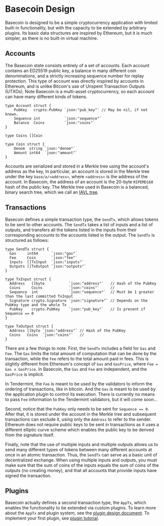 # Basecoin Design

Basecoin is designed to be a simple cryptocurrency application with limited built-in functionality,
but with the capacity to be extended by arbitrary plugins.
Its basic data structures are inspired by Ethereum, but it is much simpler, as there is no built-in virtual machine.

## Accounts

The Basecoin state consists entirely of a set of accounts.
Each account contains an ED25519 public key,
a balance in many different coin denominations,
and a strictly increasing sequence number for replay protection.
This type of account was directly inspired by accounts in Ethereum,
and is unlike Bitcoin's use of Unspent Transaction Outputs (UTXOs).
Note Basecoin is a multi-asset cryptocurrency, so each account can have many different kinds of tokens.

```golang
type Account struct {
	PubKey   crypto.PubKey `json:"pub_key"` // May be nil, if not known.
	Sequence int           `json:"sequence"`
	Balance  Coins         `json:"coins"`
}

type Coins []Coin

type Coin struct {
	Denom  string `json:"denom"`
	Amount int64  `json:"amount"`
}
```

Accounts are serialized and stored in a Merkle tree using the account's address as the key,
In particular, an account is stored in the Merkle tree under the key `base/a/<address>`,
where `<address>` is the address of the account.
In Basecoin, the address of an account is the 20-byte `RIPEMD160` hash of the public key.
The Merkle tree used in Basecoin is a balanced, binary search tree, which we call an [IAVL tree](https://github.com/tendermint/go-merkle).

## Transactions

Basecoin defines a simple transaction type, the `SendTx`, which allows tokens to be sent to other accounts.
The `SendTx` takes a list of inputs and a list of outputs,
and transfers all the tokens listed in the inputs from their corresponding accounts to the accounts listed in the output.
The `SendTx` is structured as follows:

```golang
type SendTx struct {
  Gas     int64      `json:"gas"`
  Fee     Coin       `json:"fee"`
  Inputs  []TxInput  `json:"inputs"`
  Outputs []TxOutput `json:"outputs"`
}

type TxInput struct {
  Address   []byte           `json:"address"`   // Hash of the PubKey
  Coins     Coins            `json:"coins"`     //
  Sequence  int              `json:"sequence"`  // Must be 1 greater than the last committed TxInput
  Signature crypto.Signature `json:"signature"` // Depends on the PubKey type and the whole Tx
  PubKey    crypto.PubKey    `json:"pub_key"`   // Is present if Sequence == 0
}

type TxOutput struct {
  Address []byte `json:"address"` // Hash of the PubKey
  Coins   Coins  `json:"coins"`   //
}
```

There are a few things to note. First, the `SendTx` includes a field for `Gas` and `Fee`.
The `Gas` limits the total amount of computation that can be done by the transaction,
while the `Fee` refers to the total amount paid in fees.
This is slightly different from Ethereum's concept of `Gas` and `GasPrice`,
where `Fee = Gas x GasPrice`. In Basecoin, the `Gas` and `Fee` are independent,
and the `GasPrice` is implicit.

In Tendermint, the `Fee` is meant to be used by the validators to inform the ordering 
of transactions, like in bitcoin.  And the `Gas` is meant to be used by the application 
plugin to control its execution.  There is currently no means to pass `Fee` information 
to the Tendermint validators, but it will come soon...

Second, notice that the `PubKey` only needs to be sent for `Sequence == 0`.
After that, it is stored under the account in the Merkle tree and subsequent transactions can exclude it,
using only the `Address` to refer to the sender. Ethereum does not require public keys to be sent in transactions
as it uses a different elliptic curve scheme which enables the public key to be derived from the signature itself.

Finally, note that the use of multiple inputs and multiple outputs allows us to send many 
different types of tokens between many different accounts at once in an atomic transaction. 
Thus, the `SendTx` can serve as a basic unit of decentralized exchange. When using multiple 
inputs and outputs, you must make sure that the sum of coins of the inputs equals the sum of 
coins of the outputs (no creating money), and that all accounts that provide inputs have signed the transaction.

## Plugins

Basecoin actually defines a second transaction type, the `AppTx`,
which enables the functionality to be extended via custom plugins.
To learn more about the `AppTx` and plugin system, see the [plugin design document](plugin-design.md).
To implement your first plugin, see [plugin tutorial](example-plugin.md).
